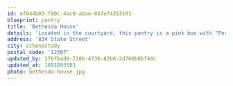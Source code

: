 ```yaml
---
id: ef044b03-f80c-4ac9-abae-8b7e74353103
blueprint: pantry
title: 'Bethesda House'
details: 'Located in the courtyard, this pantry is a pink box with "Period Pantry" written on the front.'
address: '834 State Street'
city: schenectady
postal_code: '12307'
updated_by: 276fbad6-728b-4736-83b8-2d760b0bf40c
updated_at: 1691893503
photo: bethesda-house.jpg
---
```

